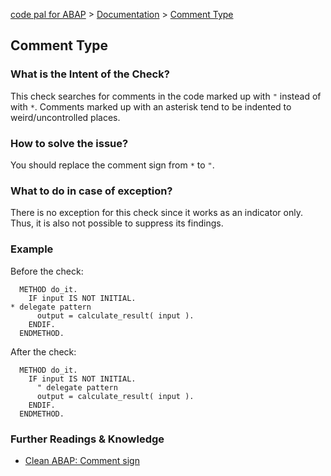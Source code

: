 [code pal for ABAP](../../README.md) > [Documentation](../check_documentation.md) > [Comment Type](comment-type.md)

## Comment Type

### What is the Intent of the Check?

This check searches for comments in the code marked up with `"` instead of with `*`. Comments marked up with an asterisk tend to be indented to weird/uncontrolled places.

### How to solve the issue?

You should replace the comment sign from `*` to `"`.

### What to do in case of exception?
There is no exception for this check since it works as an indicator only. Thus, it is also not possible to suppress its findings.

### Example

Before the check:

```abap
  METHOD do_it.
    IF input IS NOT INITIAL.
* delegate pattern
      output = calculate_result( input ).
    ENDIF.
  ENDMETHOD.
```

After the check:

```abap
  METHOD do_it.
    IF input IS NOT INITIAL.
      " delegate pattern
      output = calculate_result( input ).
    ENDIF.
  ENDMETHOD.
```

### Further Readings & Knowledge

* [Clean ABAP: Comment sign](https://github.com/SAP/styleguides/blob/main/clean-abap/CleanABAP.md#comment-with--not-with-)
